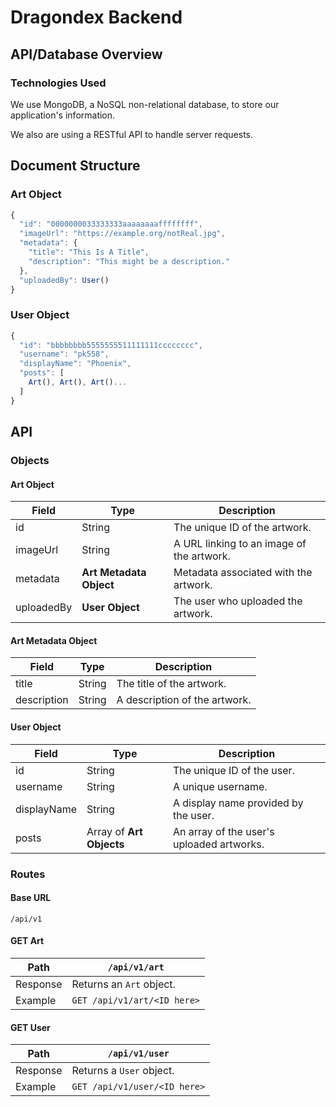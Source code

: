 # Dragondex Backend

## API/Database Overview

### Technologies Used

We use MongoDB, a NoSQL non-relational database, to store our application's information.

We also are using a RESTful API to handle server requests.

## Document Structure

### Art Object

```javascript
{
  "id": "0000000033333333aaaaaaaaffffffff",
  "imageUrl": "https://example.org/notReal.jpg",
  "metadata": {
    "title": "This Is A Title",
    "description": "This might be a description."
  },
  "uploadedBy": User()
}
```

### User Object

```javascript
{
  "id": "bbbbbbbb5555555511111111cccccccc",
  "username": "pk558",
  "displayName": "Phoenix",
  "posts": [
    Art(), Art(), Art()...
  ]
}
```

## API

### Objects

#### Art Object

| Field     | Type      | Description                      |
| --------- | --------- | -------------------------------- |
| id        | String    | The unique ID of the artwork.    |
| imageUrl  | String    | A URL linking to an image of the artwork. |
| metadata  | **Art Metadata Object** | Metadata associated with the artwork. |
| uploadedBy | **User Object** | The user who uploaded the artwork. |

#### Art Metadata Object

| Field     | Type      | Description                      |
| --------- | --------- | -------------------------------- |
| title     | String    | The title of the artwork.        |
| description | String  | A description of the artwork.    |

#### User Object

| Field     | Type      | Description                      |
| --------- | --------- | -------------------------------- |
| id        | String    | The unique ID of the user.       |
| username  | String    | A unique username.               |
| displayName | String  | A display name provided by the user. |
| posts     | Array of **Art Objects** | An array of the user's uploaded artworks. |

### Routes

#### Base URL

```
/api/v1
```

#### GET Art
| Path        | `/api/v1/art`                              |
| ----------- | ------------------------------------------ |
| Response    | Returns an `Art` object.                   |
| Example     | `GET /api/v1/art/<ID here>`                |

#### GET User
| Path        | `/api/v1/user`                             |
| ----------- | ------------------------------------------ |
| Response    | Returns a `User` object.                   |
| Example     | `GET /api/v1/user/<ID here>`               |
